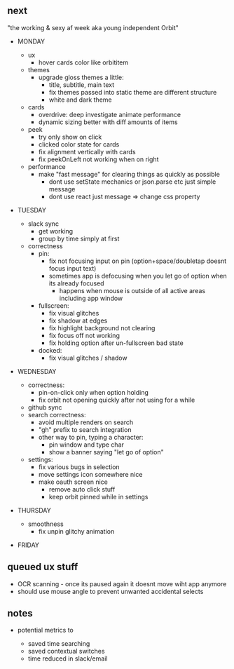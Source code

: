 ## next

"the working & sexy af week aka young independent Orbit"

* MONDAY

  * ux
    * hover cards color like orbititem
  * themes
    * upgrade gloss themes a little:
      * title, subtitle, main text
      * fix themes passed into static theme are different structure
      * white and dark theme
  * cards
    * overdrive: deep investigate animate performance
    * dynamic sizing better with diff amounts of items
  * peek
    * try only show on click
    * clicked color state for cards
    * fix alignment vertically with cards
    * fix peekOnLeft not working when on right
  * performance
    * make "fast message" for clearing things as quickly as possible
      * dont use setState mechanics or json.parse etc just simple message
      * dont use react just message => change css property

* TUESDAY

  * slack sync
    * get working
    * group by time simply at first
  * correctness
    * pin:
      * fix not focusing input on pin (option+space/doubletap doesnt focus input text)
      * sometimes app is defocusing when you let go of option when its already focused
        * happens when mouse is outside of all active areas including app window
    * fullscreen:
      * fix visual glitches
      * fix shadow at edges
      * fix highlight background not clearing
      * fix focus off not working
      * fix holding option after un-fullscreen bad state
    * docked:
      * fix visual glitches / shadow

* WEDNESDAY

  * correctness:
    * pin-on-click only when option holding
    * fix orbit not opening quickly after not using for a while
  * github sync
  * search correctness:
    * avoid multiple renders on search
    * "gh" prefix to search integration
    * other way to pin, typing a character:
      * pin window and type char
      * show a banner saying "let go of option"
  * settings:
    * fix various bugs in selection
    * move settings icon somewhere nice
    * make oauth screen nice
      * remove auto click stuff
      * keep orbit pinned while in settings

* THURSDAY

  * smoothness
    * fix unpin glitchy animation

* FRIDAY

## queued ux stuff

* OCR scanning - once its paused again it doesnt move wiht app anymore
* should use mouse angle to prevent unwanted accidental selects

## notes

* potential metrics to

  * saved time searching
  * saved contextual switches
  * time reduced in slack/email
